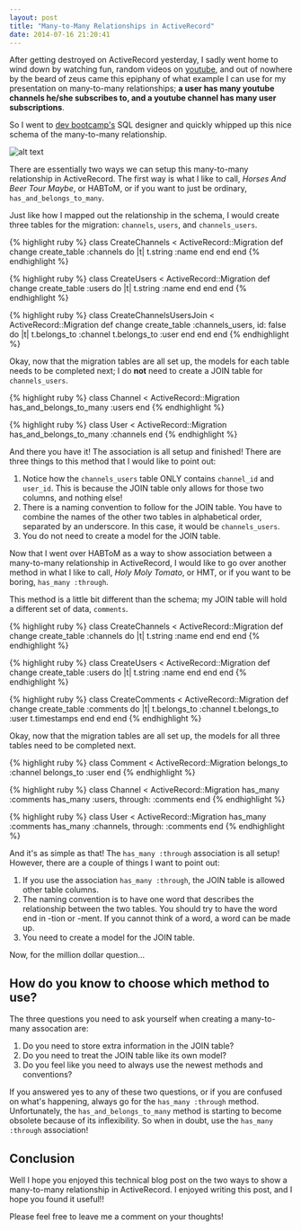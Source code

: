 ```yaml
---
layout: post
title: "Many-to-Many Relationships in ActiveRecord"
date: 2014-07-16 21:20:41
---
```


After getting destroyed on ActiveRecord yesterday, I sadly went home to wind down by watching fun, random videos on [youtube](https://www.youtube.com), and out of nowhere by the beard of zeus came this epiphany of what example I can use for my presentation on many-to-many relationships; **a user has many youtube channels he/she subscribes to, and a youtube channel has many user subscriptions**.

So I went to [dev bootcamp's](https://socrates.devbootcamp.com/sql) SQL designer and quickly whipped up this nice schema of the many-to-many relationship.

![alt text](/assets/img/many-to-many.jpg "Many youtube channels & many users")

There are essentially two ways we can setup this many-to-many relationship in ActiveRecord. The first way is what I like to call, *Horses And Beer Tour Maybe*, or HABToM, or if you want to just be ordinary, ```has_and_belongs_to_many```.

Just like how I mapped out the relationship in the schema, I would create three tables for the migration: ```channels```, ```users```, and ```channels_users```.

{% highlight ruby %}
class CreateChannels < ActiveRecord::Migration
  def change
    create_table :channels do |t|
      t.string :name
    end
  end
end
{% endhighlight %}

{% highlight ruby %}
class CreateUsers < ActiveRecord::Migration
  def change
    create_table :users do |t|
      t.string :name
    end
  end
end
{% endhighlight %}

{% highlight ruby %}
class CreateChannelsUsersJoin < ActiveRecord::Migration
  def change
    create_table :channels_users, id: false do |t|
      t.belongs_to :channel
      t.belongs_to :user
    end
  end
end
{% endhighlight %}


Okay, now that the migration tables are all set up, the models for each table needs to be completed next; I do **not** need to create a JOIN table for ```channels_users```.

{% highlight ruby %}
class Channel < ActiveRecord::Migration
  has_and_belongs_to_many :users
end
{% endhighlight %}

{% highlight ruby %}
class User < ActiveRecord::Migration
  has_and_belongs_to_many :channels
end
{% endhighlight %}


And there you have it! The association is all setup and finished! There are three things to this method that I would like to point out:

  1. Notice how the ```channels_users``` table ONLY contains ```channel_id``` and ```user_id```. This is because the JOIN table only allows for those two columns, and nothing else!
  2. There is a naming convention to follow for the JOIN table. You have to combine the names of the other two tables in alphabetical order, separated by an underscore. In this case, it would be ```channels_users```.
  3. You do not need to create a model for the JOIN table.


Now that I went over HABToM as a way to show association between a many-to-many relationship in ActiveRecord, I would like to go over another method in what I like to call, *Holy Moly Tomato*, or HMT, or if you want to be boring, ```has_many :through```.

This method is a little bit different than the schema; my JOIN table will hold a different set of data, ```comments```.

{% highlight ruby %}
class CreateChannels < ActiveRecord::Migration
  def change
    create_table :channels do |t|
      t.string :name
    end
  end
end
{% endhighlight %}

{% highlight ruby %}
class CreateUsers < ActiveRecord::Migration
  def change
    create_table :users do |t|
      t.string :name
    end
  end
end
{% endhighlight %}

{% highlight ruby %}
class CreateComments < ActiveRecord::Migration
  def change
    create_table :comments do |t|
      t.belongs_to :channel
      t.belongs_to :user
      t.timestamps
    end
  end
end
{% endhighlight %}


Okay, now that the migration tables are all set up, the models for all three tables need to be completed next.

{% highlight ruby %}
class Comment < ActiveRecord::Migration
  belongs_to :channel
  belongs_to :user
end
{% endhighlight %}

{% highlight ruby %}
class Channel < ActiveRecord::Migration
  has_many :comments
  has_many :users, through: :comments
end
{% endhighlight %}

{% highlight ruby %}
class User < ActiveRecord::Migration
  has_many :comments
  has_many :channels, through: :comments
end
{% endhighlight %}


And it's as simple as that! The ```has_many :through``` association is all setup! However, there are a couple of things I want to point out:

  1. If you use the association ```has_many :through```, the JOIN table is allowed other table columns.
  2. The naming convention is to have one word that describes the relationship between the two tables. You should try to have the word end in -tion or -ment. If you cannot think of a word, a word can be made up.
  3. You need to create a model for the JOIN table.

Now, for the million dollar question...

## How do you know to choose which method to use?

The three questions you need to ask yourself when creating a many-to-many assocation are:

  1. Do you need to store extra information in the JOIN table?
  2. Do you need to treat the JOIN table like its own model?
  3. Do you feel like you need to always use the newest methods and conventions?


If you answered yes to any of these two questions, or if you are confused on what's happening, always go for the ```has_many :through``` method. Unfortunately, the ```has_and_belongs_to_many``` method is starting to become obsolete because of its inflexibility. So when in doubt, use the ```has_many :through``` association!


## Conclusion

Well I hope you enjoyed this technical blog post on the two ways to show a many-to-many relationship in ActiveRecord. I enjoyed writing this post, and I hope you found it useful!!

Please feel free to leave me a comment on your thoughts!